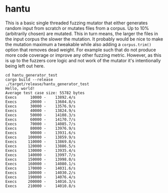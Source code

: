 # hantu

This is a basic single threaded fuzzing mutator that either generates random input from scratch or mutates files from a corpus.
Up to 10% (arbitrarily chosen) are mutated.
This in turn means, the larger the files in the input corpus the slower the mutation.
It probably would be nice to make the mutation maximum a tweakable while also adding a `corpus.trim()` option that removes dead weight.
For example such that do not produce more code coverage or improve any other fuzzing metric.
However, as this is up to the fuzzers core logic and not work of the mutator it's intentionally being left out here.

```
cd hantu_generator_test
cargo build --release
./target/release/hantu_generator_test
Hello, world!
Average test case size: 55782 bytes
Execs      10000 -    13892.4/s
Execs      20000 -    13604.8/s
Execs      30000 -    13576.9/s
Execs      40000 -    13824.9/s
Execs      50000 -    14108.3/s
Execs      60000 -    14170.7/s
Execs      70000 -    14085.7/s
Execs      80000 -    13976.9/s
Execs      90000 -    13931.6/s
Execs     100000 -    13859.9/s
Execs     110000 -    13869.8/s
Execs     120000 -    13886.5/s
Execs     130000 -    13935.4/s
Execs     140000 -    13997.7/s
Execs     150000 -    13998.0/s
Execs     160000 -    14080.1/s
Execs     170000 -    14031.6/s
Execs     180000 -    14030.2/s
Execs     190000 -    14076.4/s
Execs     200000 -    14016.3/s
Execs     210000 -    14010.8/s
```
